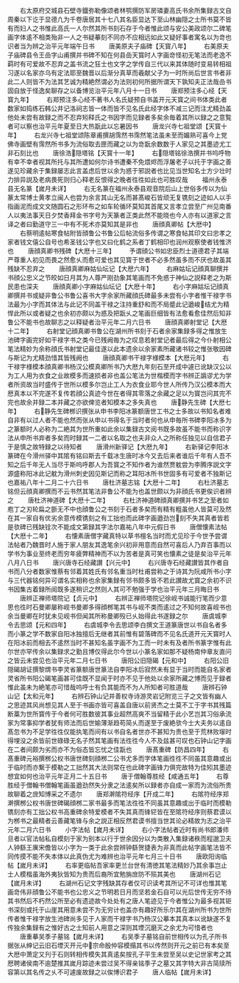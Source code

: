 <!-- { "loadSidebar": true } -->
　　右太原府交城县石壁寺鐡弥勒像颂者林鹗撰防军房璘妻高氏书余所集録古文自周秦以下讫于显德凢为千卷唐居其十七八其名臣显达下至山林幽隠之士所书莫不皆有而妇人之书惟此高氏一人尔然其所书刻石存于今者惟此颂与安公美政颂尔二碑笔画字体逺不相类殆非一人之书疑摹刻不同亦不应相远如此又疑好事者寓名以为竒也识者当为辨之治平元年端午日书
　　唐美原夫子庙碑【天寳八年】
　　右美原夫子庙碑县令王嵒字山甫撰并书碑不知在何县嵒天寳时人字画竒怪初无笔法而老逸不羁时有可爱故不忍弃之盖书流之狂士也文字之学传自三代以来其体随时变易转相祖习遂以名家亦乌有定法耶至魏晋以后渐分真草而羲献父子为一时所尚后世言书者非此二人则皆不为法其艺诚为精絶然谓必为法则初何所据所谓天下孰知夫正法哉嵒书固自放于怪逸矣聊存之以备博览治平元年八月十一日书
　　唐郑预注多心经【天寳九年】
　　右郑预注多心经不著书人名氏疑预自书盖开元天寳之间书体类此者数家如捣练石韩公井记洛祠志皆一体而皆不见名氏此经字体不减三记而注尤精劲盖他处未尝有故録之而不忍弃矧释氏之书因字而见録者多矣余毎着其所以録之之意覧者可以察也治平元年夏至日大热翫此以忘暑因书
　　唐龙兴寺七祖堂颂【天寳十年】
　　右龙兴寺七祖堂颂陈章甫撰胡霈然书霈然笔法虽未至而媚熟可喜今上党佛寺画壁有霈然所书多为流俗取去匣而藏之以为竒翫余数数于人家见之其墨迹尤工非石刻比也
　　唐徐浩隠塔铭【天寳十一年】
　　右隠塔铭徐浩撰并书呜呼物有幸不幸者视其所托与其所遭如何尔诗书遭秦不免煨烬而浮屠老子以托于字画之善遂见珍藏余于集録屡志此言盖虑后世以余为惑于邪説者也比见当世知名士方少壮时力排异説及老病畏死则归心释老反恨得之晚者徃徃如此也可胜叹哉
　　福州永泰县无名篆【嵗月未详】
　　右无名篆在福州永泰县观音院后山上世俗多传以为仙篆太常博士黄孝立闽人也尝为余言其山无名而甚髙峻石皆顽无复镌刻之迹如人以手指画泥而成文文随圆石之形环布之如车轮循环莫知其首尾又言孝立尝至广州见南番人以夷法事天日夕焚香拜金书字号为天篆者正类此然不能晓也今人亦有以道家之言译之者曰勤道守三一中有不死术亦莫知其是非也
　　唐顔真卿帖【大厯中】
　　右蔡明逺帖寒食帖附皆顔鲁公书鲁公后帖流俗多传谓之寒食帖其印文曰忠孝之家者钱文僖公自号也希圣钱公字也又曰化鹤之系者丁鹤相印也润州观察使者钱惟济也
　　唐顔真卿书残碑【大厯十三年】
　　予谓顔公书如忠臣烈士道德君子其端严尊重人初见而畏之然愈乆而愈可爱也其见寳于世者不必多然虽多而不厌也故虽其残缺不忍弃之
　　唐顔真卿麻姑仙坛记【大厯六年】
　　右麻姑坛记顔真聊撰并书顔公忠义之节皎如日月其为人尊严刚劲象其笔画而不免惑于神仙之説释老之为斯民患也深夫
　　唐顔真卿小字麻姑仙坛记【大厯十年】
　　右小字麻姑坛记顔真卿撰并书或疑非鲁公书鲁公喜书大字余家所藏顔氏碑最多未尝有小字者惟干禄字书法最为小字而其体法与此记不同盖干禄之注持重舒和而不局蹙此记遒峻结尤为精悍此所以或者疑之也余初亦颇以为惑及把翫乆之笔画巨细皆有法愈看愈佳然后知非鲁公不能书也故聊志之以释疑者治平元年二月六日书
　　唐顔真卿射堂记【大厯十二年】
　　右射堂记顔真卿书鲁公在湖州所书刻于石者余家集録多得之惟放生池碑字画完好如干禄字书之类今已残阙毎为之叹息若射堂记者最后得之今仆射相公笔法精妙为余称顔氏书射堂记最佳遂以此本遗余以余家素所藏诸书较之惟张敬因碑与斯记为尤精劲惜其皆残阙也
　　唐顔真卿书干禄字様模本【大厯元年】
　　右干禄字様模本顔真卿书杨汉公模真卿所书乃大厯九年刻石至开成中遽已讹缺汉公以为工人用为衣食之业故模多而速损者非也盖公笔法为世楷模而字书辨正譌谬尤为学者所资故当时盛传于世所以模多尔岂止工人为衣食业耶今世人所传乃汉公模本而大厯真本以不完遂不复传若顔公真迹今世在者得其零落之余藏之足以为寳岂问其完不完也故余并録二本并藏之亦欲俾览者知模本之多失真也
　　唐静先生碑【大厯七年】
　　右静先生碑桞识撰张从申书李阳冰篆额唐世工书之士多故以书知名者难自非有以过人者不能也然而张从申以书得名于当时者何也从申毎所书碑李阳冰多为之篆额时人必称为二絶其为世所重如此余以集録古文阅书既多故虽不能书而称识字法从申所书弃者多矣而时録其一二者以名取之也夫非众人之所称任独见以自信君子于是慎之故特録之以待知者
　　唐滑州新驿记【大厯九年】
　　右新驿记李阳冰篆碑在今滑州驿中其隂有铭曰斯去千载冰生唐时冰今又去后来者谁后千年有人吾不知之后千年无人当尽于斯呜呼郡人为吾寳之不知作者为谁然贾躭尝为李腾序説文字源盛称阳冰此记躭为滑州刺史因见斯记而称之耳阳冰所书世固多有可爱者不独斯记也嘉祐八年十二月二十六日书
　　唐杜济墓志铭【大厯十二年】
　　右杜济墓志铭但云顔真卿撰而不云书然其笔法非鲁公不能为也盖世颇以为非顔氏书更俟识者辨之
　　唐杜济神道碑【大厯十二年】
　　右杜济神道碑顔真卿撰并书艺之至者如庖丁之刃轮扁之斵无不中也顔鲁公之书刻于石者多矣而有精有粗虽他人皆莫可及然在其一家自有优劣余意传模镌刻之有工拙也而此碑字画遒劲岂刻不失其真者皆若是欤碑已残缺铨次不能成文第録其字法尔嘉祐八年中元假日书
　　唐僧懐素法帖【大厯十二年】
　　右懐素唐僧字藏真特以草书檀名当时而尤见珍于今世予尝谓法帖者乃魏晋时人施于家人朋友其逸笔余兴初非用意而自然可喜后人乃弃百事而以学书为事业至终老而穷年疲弊精神而不以为苦者是真可笑也懐素之徒是矣治平元年八月八日书
　　唐兴唐寺石经藏讃【兴元中】
　　右兴唐寺石经藏讃皆其作者自书而八分者数家惟蔡有邻着其姓氏有邻名重当时杜甫尝称之于诗其为阮咸所书小字与三代器铭何异可谓名实相称也余家集録有邻书颇多皆不若此讃故尤寳之余初不识书因集古着録所阅既多遂稍识之然则人其可不勉强于学也治平元年三月晦日书
　　唐辨正禅师塔院记【贞元中】
　　右辨正禅师塔院记徐岘书诚能行笔而少意思也徃时石曼卿屡称岘书曼卿多得顔桞笔其书与岘不类而逺过之不知何故喜岘书也余当曼卿在时犹未见岘书但闻其所称曼卿殁已乆始得此书遂録之尔
　　唐虞城李令去思颂【元和四年】
　　右虞城李令去思颂李白撰文王道篆唐世以书自名者多而小篆之学不数家自阳冰独擅后无继者其前惟有碧落碑而不见名氏道开元天寳时人在阳冰前而相去不逺然当时不甚知名虽字画不为工而一时未有及者所书篆字惟有此尔世亦罕传余以集録求之勤且博仅得此尔今世以小篆名家如那不疑杨南仲章友直问之皆云未尝见也治平元年二月七日书
　　唐阳公旧隠碣【元和中】
　　右阳公旧隠碣胡证撰黎煟书李灵省篆额唐世篆法自李阳冰后寂然未有显于当时而能自名家者灵省所书阳公碣笔画甚可佳既不显闻于时亦不见于他处以余家所藏之博而见于録者惟此虽未为絶笔亦可惜哉呜呼士有负其能而不为人所知者可胜道哉
　　唐辨石钟山记【太和元年】
　　右辨石钟山记并善权寺诗游灵岩记附览三子之文皆有幽人之思迹其风尚想见其人至于书画亦皆可喜盖自唐以前贤杰之士莫不工于字书其残篇断藁为世所寳传于今者何可胜数彼其事业超然高爽不当留精于此小艺岂其习俗承流家为常事抑学者犹有师法而后世媮薄渐趋苟简乆而遂至于废絶欤今士大夫务以逺自髙忽书为不足学徃徃仅能执笔而间有以书自名者世亦不甚知为贵也至于荒林败塜时得埋没之余皆前世碌碌无名子然其笔画有法徃徃今人不及兹甚可叹也石钟山记字画在二者间颇为劣而亦不为俗态皆忘忧之佳翫也
　　唐髙重碑【防昌四年】
　　右髙重碑元裕撰桞公权书唐世碑刻顔桞二公书尤多而字体笔画徃徃不同虽其意趣或出于临时而亦繋于模勒之工拙然其大法则常在也此碑字画锋力俱完故特为佳矧其墨迹想宜如何也治平元年正月二十五日书
　　唐于僧翰尊胜经【咸通五年】
　　右尊胜经于僧翰书僧翰笔画虽遒劲然失分隶之法逺矣所以録者亦自成一家而为流俗所贵故聊着之庻知博采之不遗尔
　　唐郑澣隂符经序【开成二年】
　　右隂符经序郑澣撰桞公权书唐世碑碣顔桞二家书最多而笔法徃徃不同虽其意趣或出于临时而模勒镌刻亦有工拙公权书高重碑余特爱模者不失其真而锋铓皆在至隂符经序则蔡君谟以为桞书之最精者云善藏笔锋与余之説正相反然君谟书擅当世其论必精故为志之治平元年二月六日书
　　小字法帖【嵗月未详】
　　右小字法帖者近时有尚书郎潘师旦者以官法帖私自模刻于家为别本以行于世余因分以为类散入集録诸秩而程邈卫夫人钟繇王廙宋儋皆以小字为一类于此余尝辨钟繇贺捷表为非真而此帖字画笔法皆不同传摸不能不失本体以此真伪尤为难辨也治平元年七月三十日书
　　唐欧阳询临帖【嵗月未详】
　　右率更临帖吾家率更兰台世有清徳其笔法精妙乃其余事岂止士人模楷虽海外夷狄皆知为贵而后裔所宜勉旃庻防不殒其美也
　　唐湖州石记【嵗月未详】
　　右湖州石记文字残缺其存者仅可识读考其所记不可详也惟其笔画竒伟非顔鲁公不能书也公忠义之节明若日月而坚若金石自可以光后世传无穷不待其书然后不朽然公所至必有遗迹故今处处有之唐人笔迹见于今者惟公为最多视其钜书深刻或托于山崖其用意未尝不为无穷计也盖亦有趣好所乐尔其在湖州所书为世所传者惟干禄字放生池碑尚多见于人家而干禄字书乃杨汉公摹本其真本以讹缺遂不复传独余集録有之惟好古之士知前人用意之深则其堙沉磨灭之余尤为可惜者也
　　唐重摹吴季子墓铭【嵗月未详】
　　右吴季子墓铭自前世相传以为孔子所书据张从绅记云旧石堙灭开元中宗命殷仲容模搨其书以传然则开元之前已有本矣至大厯中萧定又刋于石则转相传模失其真逺矣按孔子平生未尝至吴以史记世家考之其厯聘诸侯南不逾楚推其嵗月踪迹未尝过吴不得亲铭季子之墓又其字特大非古简牍所容第以其名传之乆不可遽废故録之以俟博识君子
　　唐人临帖【嵗月未详】
